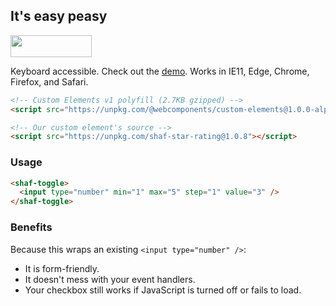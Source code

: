 ## It's easy peasy

<img src="https://camo.githubusercontent.com/9fde11aaf68c86b075c7bb7db3324077a441c523/68747470733a2f2f64337676366c703535716a6171632e636c6f756466726f6e742e6e65742f6974656d732f33333072313931693063324431463075335233342f53637265656e2532305265636f7264696e67253230323031362d31312d3330253230617425323030392e3530253230504d2e6769663f582d436c6f75644170702d56697369746f722d49643d386337633364646234663832373534653030663664616330656161306362666126763d3262663338633530" width="130" height="35" />

Keyboard accessible. Check out the [demo](https://aaronshaf.github.io/shaf-star-rating/). Works in IE11, Edge, Chrome, Firefox, and Safari.

```html
<!-- Custom Elements v1 polyfill (2.7KB gzipped) -->
<script src="https://unpkg.com/@webcomponents/custom-elements@1.0.0-alpha.3"></script>
```

```html
<!-- Our custom element's source -->
<script src="https://unpkg.com/shaf-star-rating@1.0.8"></script>
```

### Usage

```html
<shaf-toggle>
  <input type="number" min="1" max="5" step="1" value="3" />
</shaf-toggle>
```

### Benefits

Because this wraps an existing `<input type="number" />`:

* It is form-friendly.
* It doesn't mess with your event handlers.
* Your checkbox still works if JavaScript is turned off or fails to load.

